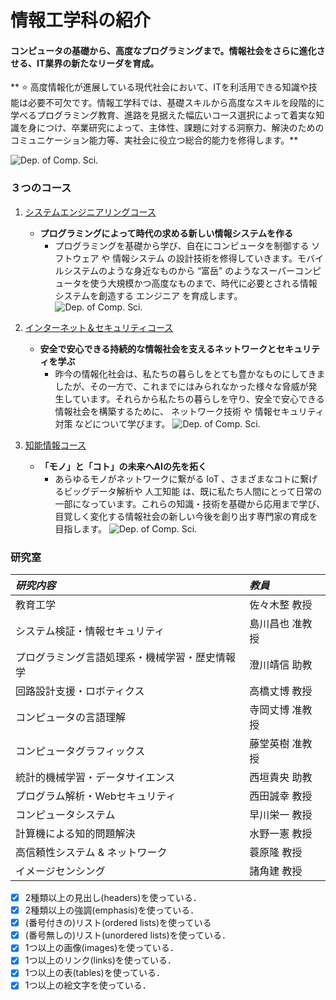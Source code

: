 # 情報工学科の紹介
<!-- Markdown記法を使って学科の紹介ページを作る -->
#### コンピュータの基礎から、高度なプログラミングまで。情報社会をさらに進化させる、IT業界の新たなリーダを育成。

** :star: 高度情報化が進展している現代社会において、ITを利活用できる知識や技能は必要不可欠です。情報工学科では、基礎スキルから高度なスキルを段階的に学べるプログラミング教育、進路を見据えた幅広いコース選択によって着実な知識を身につけ、卒業研究によって、主体性、課題に対する洞察力、解決のためのコミュニケーション能力等、実社会に役立つ総合的能力を修得します。**

![Dep. of Comp. Sci.](https://feng.takushoku-u.ac.jp/albums/abm00014681.jpg "情報工学科")

### ３つのコース

1. [システムエンジニアリングコース](https://feng.takushoku-u.ac.jp/composition/cs.html#anchor01 "sisutemuenjinia")

     - __プログラミングによって時代の求める新しい情報システムを作る__
       - プログラミングを基礎から学び、自在にコンピュータを制御する ソフトウェア や 情報システム の設計技術を修得していきます。モバイルシステムのような身近なものから “富岳” のようなスーパーコンピュータを使う大規模かつ高度なものまで、時代に必要とされる情報システムを創造する エンジニア を育成します。
![Dep. of Comp. Sci.](https://feng.takushoku-u.ac.jp/albums/abm00014679.jpg)
1. [インターネット＆セキュリティコース](https://feng.takushoku-u.ac.jp/composition/cs.html#anchor02 "net&sekyuriteli")
    - **安全で安心できる持続的な情報社会を支えるネットワークとセキュリティを学ぶ**
      - 昨今の情報化社会は、私たちの暮らしをとても豊かなものにしてきましたが、その一方で、これまでにはみられなかった様々な脅威が発生しています。それらから私たちの暮らしを守り、安全で安心できる情報社会を構築するために、 ネットワーク技術 や 情報セキュリティ対策 などについて学びます。
![Dep. of Comp. Sci.](https://feng.takushoku-u.ac.jp/albums/abm00014680.jpg)
1.  [知能情報コース](https://feng.takushoku-u.ac.jp/composition/cs.html#anchor03 "tinoujouhou")
    - **「モノ」と「コト」の未来へAIの先を拓く**
      - あらゆるモノがネットワークに繋がる IoT 、さまざまなコトに繋げるビッグデータ解析や 人工知能 は、既に私たち人間にとって日常の一部になっています。これらの知識・技術を基礎から応用まで学び、目覚しく変化する情報社会の新しい今後を創り出す専門家の育成を目指します。
![Dep. of Comp. Sci.](https://feng.takushoku-u.ac.jp/albums/abm00014681.jpg)

### 研究室

|_研究内容_|*教員*|
|:---|:---|
|教育工学 |佐々木整 教授 |
|システム検証・情報セキュリティ |島川昌也 准教授|
|プログラミング言語処理系・機械学習・歴史情報学 |澄川靖信 助教|
|回路設計支援・ロボティクス|高橋丈博 教授|
|コンピュータの言語理解|寺岡丈博 准教授|
|コンピュータグラフィックス|藤堂英樹 准教授|
|統計的機械学習・データサイエンス |西垣貴央 助教|
|プログラム解析・Webセキュリティ |西田誠幸 教授|
|コンピュータシステム |早川栄一 教授|
|計算機による知的問題解決 |水野一憲 教授|
|高信頼性システム & ネットワーク |蓑原隆 教授|
|イメージセンシング |諸角建 教授|


<!-- この部分より上に記述を追加して下のチェックボックスで確認する -->
- [x] 2種類以上の見出し(headers)を使っている．
- [x] 2種類以上の強調(emphasis)を使っている．
- [x] (番号付きの)リスト(ordered lists)を使っている
- [x] (番号無しの)リスト(unordered lists)を使っている．
- [x] 1つ以上の画像(images)を使っている．
- [x] 1つ以上のリンク(links)を使っている．
- [x] 1つ以上の表(tables)を使っている．
- [x] 1つ以上の絵文字を使っている．
